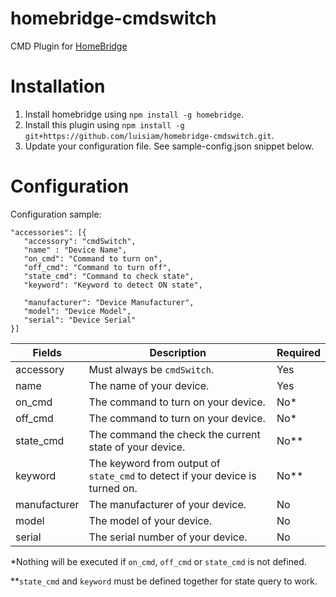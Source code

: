 # homebridge-cmdswitch
CMD Plugin for [HomeBridge](https://github.com/nfarina/homebridge)

# Installation
1. Install homebridge using `npm install -g homebridge`.
2. Install this plugin using `npm install -g git+https://github.com/luisiam/homebridge-cmdswitch.git`.
3. Update your configuration file. See sample-config.json snippet below.

# Configuration
Configuration sample:
 ```
"accessories": [{
	"accessory": "cmdSwitch",
	"name" : "Device Name",
	"on_cmd": "Command to turn on",
	"off_cmd": "Command to turn off",
	"state_cmd": "Command to check state",
	"keyword": "Keyword to detect ON state",

	"manufacturer": "Device Manufacturer",
	"model": "Device Model",
	"serial": "Device Serial"
}]

```

| Fields       | Description                                                                   | Required |
|--------------|-------------------------------------------------------------------------------|----------|
| accessory    | Must always be `cmdSwitch`.                                                   | Yes      |
| name         | The name of your device.                                                      | Yes      |
| on_cmd       | The command to turn on your device.                                           | No*      |
| off_cmd      | The command to turn on your device.                                           | No*      |
| state_cmd    | The command the check the current state of your device.                       | No**     |
| keyword      | The keyword from output of `state_cmd` to detect if your device is turned on. | No**     |
| manufacturer | The manufacturer of your device.                                              | No       |
| model        | The model of your device.                                                     | No       |
| serial       | The serial number of your device.                                             | No       |
*Nothing will be executed if `on_cmd`, `off_cmd` or `state_cmd` is not defined.

**`state_cmd` and `keyword` must be defined together for state query to work.
